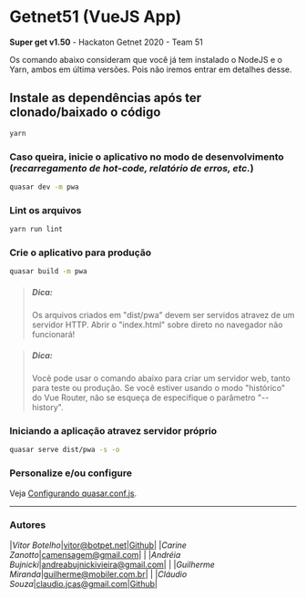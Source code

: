 # Getnet51 (VueJS App)
**Super get v1.50** - Hackaton Getnet 2020 - Team 51


Os comando abaixo consideram que você já tem instalado o NodeJS e o Yarn, ambos em última versões. Pois não iremos entrar em detalhes desse.


## Instale as dependências após ter clonado/baixado o código
```bash
yarn
```

### Caso queira, inicie o aplicativo no modo de desenvolvimento (_recarregamento de hot-code, relatório de erros, etc._)
```bash
quasar dev -m pwa
```

### Lint os arquivos
```bash
yarn run lint
```

### Crie o aplicativo para produção
```bash
quasar build -m pwa
```

> ##### Dica: 
>    Os arquivos criados em "dist/pwa" devem ser servidos atravez de um servidor HTTP.
>    Abrir o "index.html" sobre direto no navegador não funcionará!

> ##### Dica: 
>    Você pode usar o comando abaixo para criar um servidor web, tanto para teste ou produção.
>    Se você estiver usando o modo "histórico" do Vue Router, não se esqueça de especifique o parâmetro "--history".

### Iniciando a aplicação atravez servidor próprio
```bash
quasar serve dist/pwa -s -o
```

### Personalize e/ou configure
Veja [Configurando quasar.conf.js](https://quasar.dev/quasar-cli/quasar-conf-js).



---
### Autores
|_Vitor Botelho_|[vitor@botpet.net](mailto:vitor@botpet.net)|[Github](https://github.com/Homunculo)|
|_Carine Zanotto_|[camensagem@gmail.com](mailto:camensagem@gmail.com)| |
|_Andréia Bujnicki_|[andreabujnickivieira@gmail.com](mailto:andreabujnickivieira@gmail.com)| |
|_Guilherme Miranda_|[guilherme@mobiler.com.br](mailto:guilherme@mobiler.com.br)| |
|_Cláudio Souza_|[claudio.jcas@gmail.com](mailto:claudio.jcas@gmail.com)|[Github](https://github.com/claudiojcas)|

